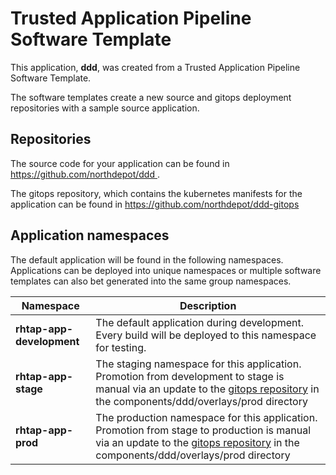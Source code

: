 # Trusted Application Pipeline Software Template

This application, **ddd**, was created from a Trusted Application Pipeline Software Template.

The software templates create a new source and gitops deployment repositories with a sample source application. 

## Repositories

The source code for your application can be found in [https://github.com/northdepot/ddd ](https://github.com/northdepot/ddd ).
 
The gitops repository, which contains the kubernetes manifests for the application can be found in 
[https://github.com/northdepot/ddd-gitops ](https://github.com/northdepot/ddd-gitops ) 

## Application namespaces 

The default application will be found in the following namespaces. Applications can be deployed into unique namespaces or multiple software templates can also bet generated into the same group namespaces.  

|  Namespace   |  Description   |  
| -------- | -------- |   
| **rhtap-app-development** | The default application during development. Every build will be deployed to this namespace for testing. | 
| **rhtap-app-stage** | The staging namespace for this application. Promotion from development to stage is manual via an update to the [gitops repository](https://github.com/northdepot/ddd-gitops ) in the components/ddd/overlays/prod directory |  
| **rhtap-app-prod** | The production namespace for this application. Promotion from stage to production is manual via an update to the [gitops repository](https://github.com/northdepot/ddd-gitops ) in the components/ddd/overlays/prod directory | 